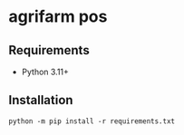 # agrifarm pos

## Requirements

- Python 3.11+

## Installation

```python -m pip install -r requirements.txt```
 
